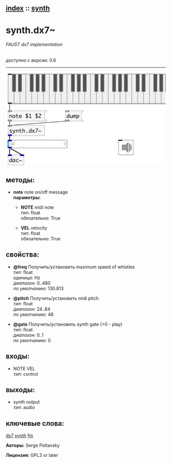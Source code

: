 [index](index.html) :: [synth](category_synth.html)
---

# synth.dx7~

###### FAUST dx7 implementation

*доступно с версии:* 0.6

---




[![example](../examples/img/synth.dx7~.jpg)](../examples/pd/synth.dx7~.pd)





## методы:

* **note**
note on/off message<br>
  __параметры:__
  - **NOTE** midi note<br>
    тип: float <br>
    обязательно: True <br>

  - **VEL** velocity<br>
    тип: float <br>
    обязательно: True <br>




## свойства:

* **@freq** 
Получить/установить maximum speed of whistles<br>
_тип:_ float<br>
_единица:_ Hz<br>
_диапазон:_ 0..480<br>
_по умолчанию:_ 130.813<br>

* **@pitch** 
Получить/установить midi pitch<br>
_тип:_ float<br>
_диапазон:_ 24..84<br>
_по умолчанию:_ 48<br>

* **@gate** 
Получить/установить synth gate (&gt;0 - play)<br>
_тип:_ float<br>
_диапазон:_ 0..1<br>
_по умолчанию:_ 0<br>



## входы:

* NOTE VEL<br>
_тип:_ control



## выходы:

* synth output<br>
_тип:_ audio



## ключевые слова:

[dx7](keywords/dx7.html)
[synth](keywords/synth.html)
[fm](keywords/fm.html)






**Авторы:** Serge Poltavsky




**Лицензия:** GPL3 or later





